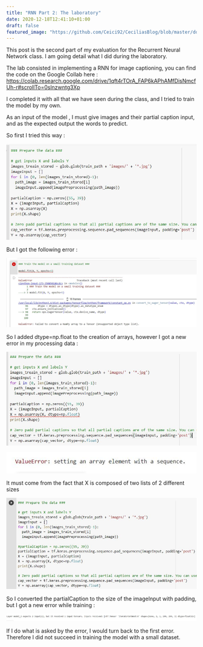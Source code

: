 ```yaml
---
title: "RNN Part 2: The laboratory"
date: 2020-12-18T12:41:10+01:00
draft: false
featured_image: "https://github.com/Ceici92/CeciliasBlog/blob/master/docs/images/RNN-1/RNN.png?raw=true"
---
```


This post is the second part of my evaluation for the Recurrent Neural Network class. 
I am going detail what I did during the laboratory.


The lab consisted in implementing a RNN for image captioning, you can find the code on the  Google Collab here :
https://colab.research.google.com/drive/1qft4rTOrA_FAP6kAPhAMfDisNmcfUh-r#scrollTo=0slnzwntg3Xp

I completed it with all that we have seen during the class, and I tried to train the model by my own.

As an input of the model , I must give images and their partial caption input, and as the expected output the words to predict.


So first I tried this way :

![alt Text](https://github.com/Ceici92/CeciliasBlog/blob/master/docs/images/RNN-2/Inputs1.JPG?raw=true "Inputs1")


But I got the following error :

![alt Text](https://github.com/Ceici92/CeciliasBlog/blob/master/docs/images/RNN-2/Error1.JPG?raw=true "Error1")

So I added dtype=np.float to the creation of arrays, however I got a new error in my processing data :

![alt Text](https://github.com/Ceici92/CeciliasBlog/blob/master/docs/images/RNN-2/Inputs2.JPG?raw=true "Inputs2")

![alt Text](https://github.com/Ceici92/CeciliasBlog/blob/master/docs/images/RNN-2/Inputs2bis.JPG?raw=true "Inputs2bis")


It must come from the fact that X is composed of two lists of 2 different sizes

![alt Text](https://github.com/Ceici92/CeciliasBlog/blob/master/docs/images/RNN-2/Inputs3.JPG?raw=true "Inputs3")

So I converted the partialCaption to the size of the imageInput with padding, but I got a new error while training :

![alt Text](https://github.com/Ceici92/CeciliasBlog/blob/master/docs/images/RNN-2/Error3.JPG?raw=true "Error3")

If I do what is asked by the error, I would turn back to the first error. 
Therefore I did not succeed in training the model with a small dataset. 